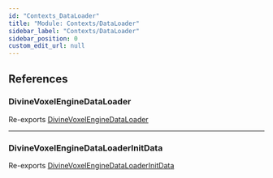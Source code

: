 ```yaml
---
id: "Contexts_DataLoader"
title: "Module: Contexts/DataLoader"
sidebar_label: "Contexts/DataLoader"
sidebar_position: 0
custom_edit_url: null
---
```


## References

### DivineVoxelEngineDataLoader

Re-exports [DivineVoxelEngineDataLoader](../classes/Contexts_DataLoader_DivineVoxelEngineDataLoader.DivineVoxelEngineDataLoader.md)

___

### DivineVoxelEngineDataLoaderInitData

Re-exports [DivineVoxelEngineDataLoaderInitData](Contexts_DataLoader_DivineVoxelEngineDataLoader.md#divinevoxelenginedataloaderinitdata)
